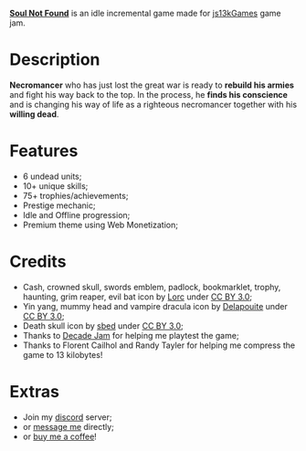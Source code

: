 **[Soul Not Found](https://martintale.com/soul-not-found-compressed/?ref=soul-not-found-github)** is an idle incremental game made for [js13kGames](https://js13kgames.com/entries/2020?ref=soul-not-found) game jam.

# Description

**Necromancer** who has just lost the great war is ready to **rebuild his armies** and fight his way back to the top. In the process, he **finds his conscience** and is changing his way of life as a righteous necromancer together with his **willing dead**.

# Features

- 6 undead units;
- 10+ unique skills;
- 75+ trophies/achievements;
- Prestige mechanic;
- Idle and Offline progression;
- Premium theme using Web Monetization;

# Credits

- Cash, crowned skull, swords emblem, padlock, bookmarklet, trophy, haunting, grim reaper, evil bat icon by [Lorc](http://lorcblog.blogspot.com?ref=soul-not-found) under [CC BY 3.0](http://creativecommons.org/licenses/by/3.0/);
- Yin yang, mummy head and vampire dracula icon by [Delapouite](http://delapouite.com?ref=soul-not-found) under [CC BY 3.0](http://creativecommons.org/licenses/by/3.0/);
- Death skull icon by [sbed](https://opengameart.org/content/95-game-icons) under [CC BY 3.0](http://creativecommons.org/licenses/by/3.0/);
- Thanks to [Decade Jam](https://discord.gg/Fq8wFgh) for helping me playtest the game;
- Thanks to Florent Cailhol and Randy Tayler for helping me compress the game to 13 kilobytes!

# Extras

- Join my [discord](https://discord.gg/HBqCfc9) server;
- or [message me](https://martintale.com/about-me?ref=soul-not-found-github#message-me) directly;
- or [buy me a coffee](https://ko-fi.com/martintale?ref=soul-not-found)!